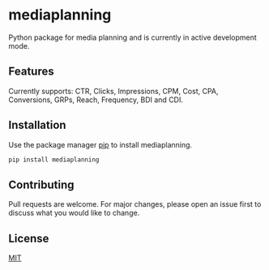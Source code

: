 # mediaplanning
Python package for media planning and is currently in active development mode.

## Features

Currently supports: CTR, Clicks, Impressions, CPM, Cost, CPA, Conversions, GRPs, Reach, Frequency, BDI and CDI.

## Installation

Use the package manager [pip](https://pip.pypa.io/en/stable/) to install mediaplanning.

```bash
pip install mediaplanning
```

## Contributing
Pull requests are welcome. For major changes, please open an issue first to discuss what you would like to change.

## License
[MIT](https://choosealicense.com/licenses/mit/)
